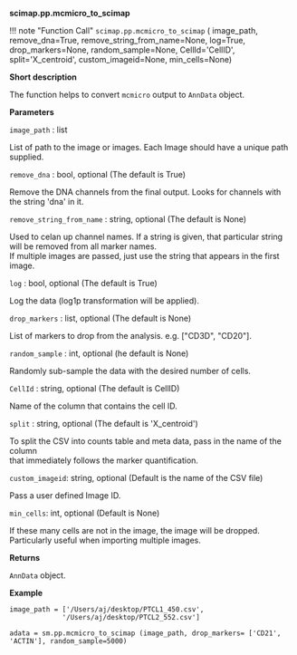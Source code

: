 **scimap.pp.mcmicro_to_scimap**

!!! note "Function Call"
    `scimap.pp.mcmicro_to_scimap` (
      image_path,
      remove_dna=True,
      remove_string_from_name=None,
      log=True,
      drop_markers=None,
      random_sample=None,
      CellId='CellID',
      split='X_centroid',
      custom_imageid=None,
      min_cells=None)

**Short description**

The function helps to convert `mcmicro` output to `AnnData` object.

**Parameters**

`image_path` : list  

List of path to the image or images. Each Image should have a unique path supplied.

`remove_dna` : bool, optional (The default is True)  

Remove the DNA channels from the final output. Looks for channels with the string 'dna' in it.    

`remove_string_from_name` : string, optional (The default is None)  

Used to celan up channel names. If a string is given, that particular string will be removed from all marker names.  
If multiple images are passed, just use the string that appears in the first image.  

`log` : bool, optional (The default is True)  

Log the data (log1p transformation will be applied).  

`drop_markers` : list, optional (The default is None)  

List of markers to drop from the analysis. e.g. ["CD3D", "CD20"].  

`random_sample` : int, optional (he default is None)  

Randomly sub-sample the data with the desired number of cells.  

`CellId` : string, optional (The default is CellID)  

Name of the column that contains the cell ID.  

`split` : string, optional (The default is 'X_centroid')  

To split the CSV into counts table and meta data, pass in the name of the column  
that immediately follows the marker quantification.  

`custom_imageid`: string, optional (Default is the name of the CSV file)  

Pass a user defined Image ID.  

`min_cells`: int, optional (Default is None)  

If these many cells are not in the image, the image will be dropped.  
Particularly useful when importing multiple images.  


**Returns**

`AnnData` object.

**Example**

```
image_path = ['/Users/aj/desktop/PTCL1_450.csv',
             '/Users/aj/desktop/PTCL2_552.csv']

adata = sm.pp.mcmicro_to_scimap (image_path, drop_markers= ['CD21', 'ACTIN'], random_sample=5000)
```
